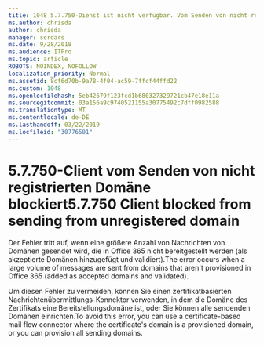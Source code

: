 ```yaml
---
title: 1048 5.7.750-Dienst ist nicht verfügbar. Vom Senden von nicht registrierten Domänen blockierter Client
ms.author: chrisda
author: chrisda
manager: serdars
ms.date: 9/28/2018
ms.audience: ITPro
ms.topic: article
ROBOTS: NOINDEX, NOFOLLOW
localization_priority: Normal
ms.assetid: 8cf6d70b-9a78-4f04-ac59-7ffcf44ffd22
ms.custom: 1048
ms.openlocfilehash: 5eb42679f123fcd1b680327329721cb47e18e11a
ms.sourcegitcommit: 03a156a9c9740521155a30775492c7dff0982588
ms.translationtype: MT
ms.contentlocale: de-DE
ms.lasthandoff: 03/22/2019
ms.locfileid: "30776501"
---
```

# <a name="57750-client-blocked-from-sending-from-unregistered-domain"></a><span data-ttu-id="b3c21-103">5.7.750-Client vom Senden von nicht registrierten Domäne blockiert</span><span class="sxs-lookup"><span data-stu-id="b3c21-103">5.7.750 Client blocked from sending from unregistered domain</span></span>

<span data-ttu-id="b3c21-104">Der Fehler tritt auf, wenn eine größere Anzahl von Nachrichten von Domänen gesendet wird, die in Office 365 nicht bereitgestellt werden (als akzeptierte Domänen hinzugefügt und validiert).</span><span class="sxs-lookup"><span data-stu-id="b3c21-104">The error occurs when a large volume of messages are sent from domains that aren't provisioned in Office 365 (added as accepted domains and validated).</span></span>
  
<span data-ttu-id="b3c21-105">Um diesen Fehler zu vermeiden, können Sie einen zertifikatbasierten Nachrichtenübermittlungs-Konnektor verwenden, in dem die Domäne des Zertifikats eine Bereitstellungsdomäne ist, oder Sie können alle sendenden Domänen einrichten.</span><span class="sxs-lookup"><span data-stu-id="b3c21-105">To avoid this error, you can use a certificate-based mail flow connector where the certificate's domain is a provisioned domain, or you can provision all sending domains.</span></span>
  

